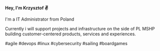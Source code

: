 **Hey, I'm Krzysztof ✌️**

I'm a IT Administrator from Poland

Currently i will support projects and infrastructure on the side of PL MSHP
building customer-centered products, services and experiences.

#agile #devops #linux #cybersecurity #sailing #boardgames
